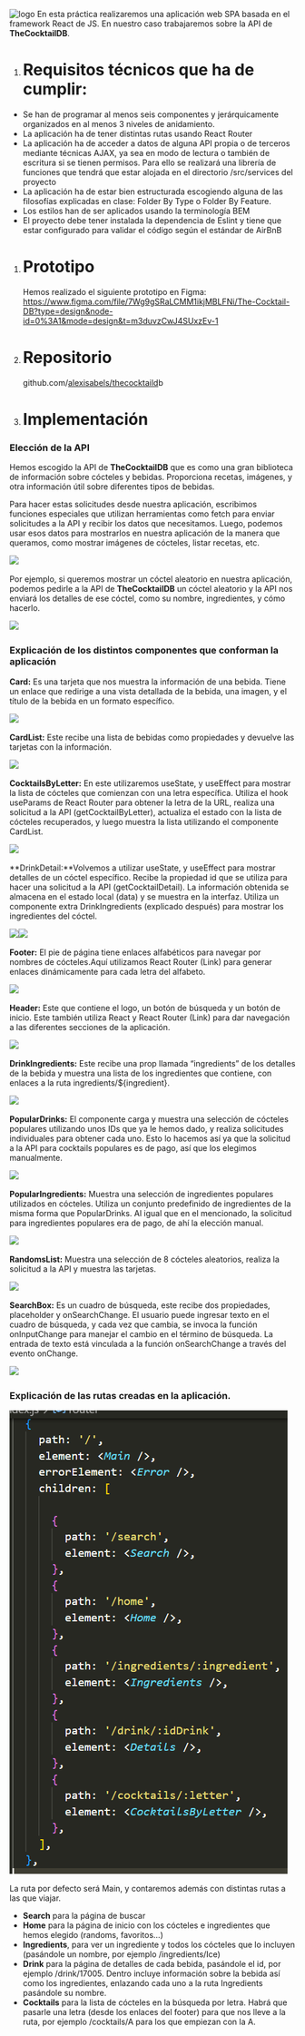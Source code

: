 ﻿![logo](Aspose.Words.0f5617f9-53f8-4306-81a4-53a7da6f4961.001.png)
En esta práctica realizaremos una aplicación web SPA basada en el framework React de JS. En nuestro caso trabajaremos sobre la API de **TheCocktailDB**.
1. # <a name="_heading=h.hq0lofq6dgfk"></a>Requisitos técnicos que ha de cumplir:
- Se han de programar al menos seis componentes y jerárquicamente organizados en al menos 3 niveles de anidamiento.
- La aplicación ha de tener distintas rutas usando React Router
- La aplicación ha de acceder a datos de alguna API propia o de terceros mediante técnicas AJAX, ya sea en modo de lectura o también de escritura si se tienen permisos. Para ello se realizará una librería de funciones que tendrá que estar alojada en el directorio /src/services del proyecto
- La aplicación ha de estar bien estructurada escogiendo alguna de las filosofías explicadas en clase: Folder By Type o Folder By Feature. 
- Los estilos han de ser aplicados usando la terminología BEM
- El proyecto debe tener instalada la dependencia de Eslint y tiene que estar configurado para validar el código según el estándar de AirBnB
1. # <a name="_heading=h.wsfng2ied5p9"></a>Prototipo
   Hemos realizado el siguiente prototipo en Figma: <https://www.figma.com/file/7Wg9gSRaLCMM1ikjMBLFNi/The-Cocktail-DB?type=design&node-id=0%3A1&mode=design&t=m3duvzCwJ4SUxzEv-1>
1. # <a name="_heading=h.7tuia5fsdk76"></a>Repositorio
   github.com/[alexisabels/thecocktaild](https://github.com/alexisabels/thecocktaildb)b

1. # <a name="_heading=h.el7y4dgx1m34"></a> Implementación 
### <a name="_heading=h.8ntk4gjnkiha"></a>Elección de la API
Hemos escogido la API de **TheCocktailDB** que es como una gran biblioteca de información sobre cócteles y bebidas. Proporciona recetas, imágenes, y otra información útil sobre diferentes tipos de bebidas.

Para hacer estas solicitudes desde nuestra aplicación, escribimos funciones especiales que utilizan herramientas como fetch para enviar solicitudes a la API y recibir los datos que necesitamos. Luego, podemos usar esos datos para mostrarlos en nuestra aplicación de la manera que queramos, como mostrar imágenes de cócteles, listar recetas, etc.

![](Aspose.Words.0f5617f9-53f8-4306-81a4-53a7da6f4961.002.png)

Por ejemplo, si queremos mostrar un cóctel aleatorio en nuestra aplicación, podemos pedirle a la API de **TheCocktailDB** un cóctel aleatorio y la API nos enviará los detalles de ese cóctel, como su nombre, ingredientes, y cómo hacerlo.

![](Aspose.Words.0f5617f9-53f8-4306-81a4-53a7da6f4961.003.png)

### <a name="_heading=h.euvp6ny7nh4m"></a>Explicación de los distintos componentes que conforman la aplicación
**Card:** Es una tarjeta que nos muestra la información de una bebida. Tiene un enlace que redirige a una vista detallada de la bebida, una imagen, y el título de la bebida en un formato específico.

![](Aspose.Words.0f5617f9-53f8-4306-81a4-53a7da6f4961.004.png)

**CardList:** Este recibe una lista de bebidas como propiedades y devuelve las tarjetas con la información.

![](Aspose.Words.0f5617f9-53f8-4306-81a4-53a7da6f4961.005.png)

**CocktailsByLetter:** En este utilizaremos useState, y useEffect para mostrar la lista de cócteles que comienzan con una letra específica. Utiliza el hook useParams de React Router para obtener la letra de la URL, realiza una solicitud a la API (getCocktailByLetter), actualiza el estado con la lista de cócteles recuperados, y luego muestra la lista utilizando el componente CardList.

![](Aspose.Words.0f5617f9-53f8-4306-81a4-53a7da6f4961.006.png)

**DrinkDetail:**Volvemos a utilizar useState, y useEffect para mostrar detalles de un cóctel específico. Recibe la propiedad id que se utiliza para hacer una solicitud a la API (getCocktailDetail). La información obtenida se almacena en el estado local (data) y se muestra en la interfaz. Utiliza un componente extra DrinkIngredients (explicado después) para mostrar los ingredientes del cóctel.

![](Aspose.Words.0f5617f9-53f8-4306-81a4-53a7da6f4961.007.png)![](Aspose.Words.0f5617f9-53f8-4306-81a4-53a7da6f4961.008.png)

**Footer:** El pie de página tiene enlaces alfabéticos para navegar por nombres de cócteles.Aquí utilizamos React Router (Link) para generar enlaces dinámicamente para cada letra del alfabeto.

![](Aspose.Words.0f5617f9-53f8-4306-81a4-53a7da6f4961.009.png)

**Header:** Este que contiene el logo, un botón de búsqueda y un botón de inicio. Este también utiliza React y React Router (Link) para dar navegación a las diferentes secciones de la aplicación.

![](Aspose.Words.0f5617f9-53f8-4306-81a4-53a7da6f4961.010.png)

**DrinkIngredients:** Este recibe una prop llamada “ingredients” de los detalles de la bebida y muestra una lista de los ingredientes que contiene, con enlaces a la ruta ingredients/${ingredient}.

![](Aspose.Words.0f5617f9-53f8-4306-81a4-53a7da6f4961.011.png)

**PopularDrinks:** El componente carga y muestra una selección de cócteles populares utilizando unos IDs que ya le hemos dado, y realiza solicitudes individuales para obtener cada uno. Esto lo hacemos así ya que la solicitud a la API para cocktails populares es de pago, así que los elegimos manualmente.

![](Aspose.Words.0f5617f9-53f8-4306-81a4-53a7da6f4961.012.png)

**PopularIngredients:** Muestra una selección de ingredientes populares utilizados en cócteles. Utiliza un conjunto predefinido de ingredientes de la misma forma que PopularDrinks. Al igual que en el mencionado, la solicitud para ingredientes populares era de pago, de ahí la elección manual.

![](Aspose.Words.0f5617f9-53f8-4306-81a4-53a7da6f4961.013.png)

**RandomsList:** Muestra una selección de 8 cócteles aleatorios, realiza la solicitud a la API y muestra las tarjetas.

![](Aspose.Words.0f5617f9-53f8-4306-81a4-53a7da6f4961.014.png)

**SearchBox:** Es un cuadro de búsqueda, este recibe dos propiedades, placeholder y onSearchChange. El usuario puede ingresar texto en el cuadro de búsqueda, y cada vez que cambia, se invoca la función onInputChange para manejar el cambio en el término de búsqueda. La entrada de texto está vinculada a la función onSearchChange a través del evento onChange.

![](Aspose.Words.0f5617f9-53f8-4306-81a4-53a7da6f4961.015.png)


### <a name="_heading=h.c08kd7cklg4m"></a>Explicación de las rutas creadas en la aplicación.
![](Aspose.Words.0f5617f9-53f8-4306-81a4-53a7da6f4961.016.png)

La ruta por defecto será Main, y contaremos además con distintas rutas a las que viajar.

- **Search** para la página de buscar
- **Home** para la página de inicio con los cócteles e ingredientes que hemos elegido (randoms, favoritos…)
- **Ingredients**, para ver un ingrediente y todos los cócteles que lo incluyen (pasándole un nombre, por ejemplo /ingredients/Ice)
- **Drink** para la página de detalles de cada bebida, pasándole el id, por ejemplo /drink/17005. Dentro incluye información sobre la bebida así como los ingredientes, enlazando cada uno a la ruta Ingredients pasándole su nombre.
- **Cocktails** para la lista de cócteles en la búsqueda por letra. Habrá que pasarle una letra (desde los enlaces del footer) para que nos lleve a la ruta, por ejemplo /cocktails/A para los que empiezan con la A.







